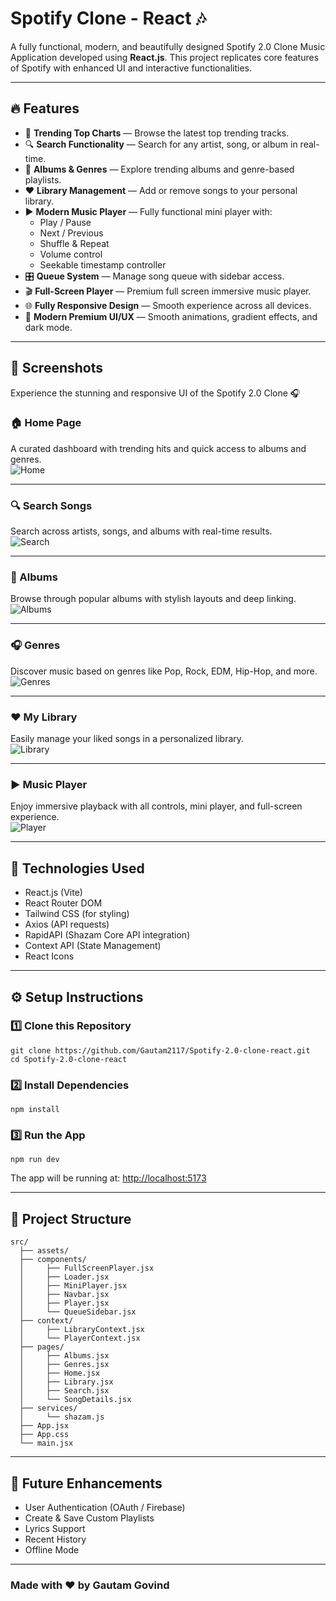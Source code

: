 
# Spotify Clone - React 🎶

A fully functional, modern, and beautifully designed Spotify 2.0 Clone Music Application developed using **React.js**. This project replicates core features of Spotify with enhanced UI and interactive functionalities.

---

## 🔥 Features

- 🎵 **Trending Top Charts** — Browse the latest top trending tracks.
- 🔍 **Search Functionality** — Search for any artist, song, or album in real-time.
- 🎼 **Albums & Genres** — Explore trending albums and genre-based playlists.
- ❤️ **Library Management** — Add or remove songs to your personal library.
- ▶ **Modern Music Player** — Fully functional mini player with:
  - Play / Pause
  - Next / Previous
  - Shuffle & Repeat
  - Volume control
  - Seekable timestamp controller
- 🎛 **Queue System** — Manage song queue with sidebar access.
- 🎬 **Full-Screen Player** — Premium full screen immersive music player.
- 🌐 **Fully Responsive Design** — Smooth experience across all devices.
- 🎨 **Modern Premium UI/UX** — Smooth animations, gradient effects, and dark mode.

---

## 📸 Screenshots

Experience the stunning and responsive UI of the Spotify 2.0 Clone 🎧

### 🏠 Home Page  
A curated dashboard with trending hits and quick access to albums and genres.  
![Home](https://github.com/Gautam2117/Spotify-2.0-clone-react/blob/master/Home.png)

---

### 🔍 Search Songs  
Search across artists, songs, and albums with real-time results.  
![Search](https://github.com/Gautam2117/Spotify-2.0-clone-react/blob/master/Search_Songs.png)

---

### 🎼 Albums  
Browse through popular albums with stylish layouts and deep linking.  
![Albums](https://github.com/Gautam2117/Spotify-2.0-clone-react/blob/master/Albums.png)

---

### 🎧 Genres  
Discover music based on genres like Pop, Rock, EDM, Hip-Hop, and more.  
![Genres](https://github.com/Gautam2117/Spotify-2.0-clone-react/blob/master/Genres.png)

---

### ❤️ My Library  
Easily manage your liked songs in a personalized library.  
![Library](https://github.com/Gautam2117/Spotify-2.0-clone-react/blob/master/Library.png)

---

### ▶ Music Player  
Enjoy immersive playback with all controls, mini player, and full-screen experience.  
![Player](https://github.com/Gautam2117/Spotify-2.0-clone-react/blob/master/Player.png)

---

## 🚀 Technologies Used

- React.js (Vite)
- React Router DOM
- Tailwind CSS (for styling)
- Axios (API requests)
- RapidAPI (Shazam Core API integration)
- Context API (State Management)
- React Icons

---

## ⚙ Setup Instructions

### 1️⃣ Clone this Repository

```
git clone https://github.com/Gautam2117/Spotify-2.0-clone-react.git
cd Spotify-2.0-clone-react
```

### 2️⃣ Install Dependencies

```
npm install
```

### 3️⃣ Run the App

```
npm run dev
```

The app will be running at: [http://localhost:5173](http://localhost:5173)

---

## 📂 Project Structure

```
src/
  ├── assets/
  ├── components/
  │     ├── FullScreenPlayer.jsx
  │     ├── Loader.jsx
  │     ├── MiniPlayer.jsx
  │     ├── Navbar.jsx
  │     ├── Player.jsx
  │     └── QueueSidebar.jsx
  ├── context/
  │     ├── LibraryContext.jsx
  │     └── PlayerContext.jsx
  ├── pages/
  │     ├── Albums.jsx
  │     ├── Genres.jsx
  │     ├── Home.jsx
  │     ├── Library.jsx
  │     ├── Search.jsx
  │     └── SongDetails.jsx
  ├── services/
  │     └── shazam.js
  ├── App.jsx
  ├── App.css
  └── main.jsx
```

---

## 🎯 Future Enhancements

- User Authentication (OAuth / Firebase)
- Create & Save Custom Playlists
- Lyrics Support
- Recent History
- Offline Mode

---

### Made with ❤️ by Gautam Govind
